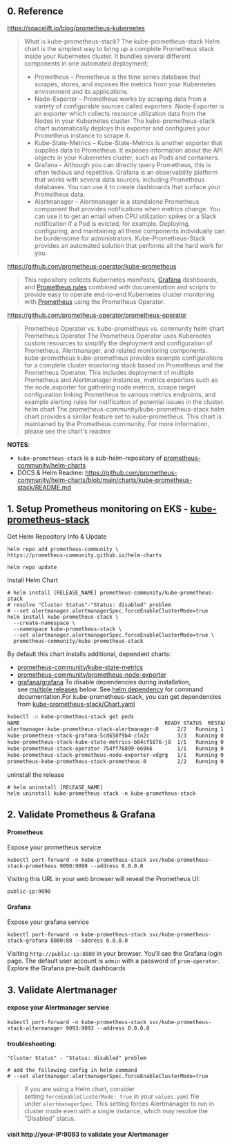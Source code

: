 ## 0. Reference

https://spacelift.io/blog/prometheus-kubernetes

>What is kube-prometheus-stack?
>The kube-prometheus-stack Helm chart is the simplest way to bring up a complete Prometheus stack inside your Kubernetes cluster. It bundles several different components in one automated deployment:
>- Prometheus – Prometheus is the time series database that scrapes, stores, and exposes the metrics from your Kubernetes environment and its applications.
>- Node-Exporter – Prometheus works by scraping data from a variety of configurable sources called exporters. Node-Exporter is an exporter which collects resource utilization data from the Nodes in your Kubernetes cluster. The kube-prometheus-stack chart automatically deploys this exporter and configures your Prometheus instance to scrape it.
>- Kube-State-Metrics – Kube-State-Metrics is another exporter that supplies data to Prometheus. It exposes information about the API objects in your Kubernetes cluster, such as Pods and containers.
>- Grafana – Although you can directly query Prometheus, this is often tedious and repetitive. Grafana is an observability platform that works with several data sources, including Prometheus databases. You can use it to create dashboards that surface your Prometheus data.
>- Alertmanager – Alertmanager is a standalone Prometheus component that provides notifications when metrics change. You can use it to get an email when CPU utilization spikes or a Slack notification if a Pod is evicted, for example.
>Deploying, configuring, and maintaining all these components individually can be burdensome for administrators. Kube-Prometheus-Stack provides an automated solution that performs all the hard work for you.

https://github.com/prometheus-operator/kube-prometheus

>This repository collects Kubernetes manifests, [Grafana](http://grafana.com/) dashboards, and [Prometheus rules](https://prometheus.io/docs/prometheus/latest/configuration/recording_rules/) combined with documentation and scripts to provide easy to operate end-to-end Kubernetes cluster monitoring with [Prometheus](https://prometheus.io/) using the Prometheus Operator.

https://github.com/prometheus-operator/prometheus-operator
>Prometheus Operator vs. kube-prometheus vs. community helm chart
>Prometheus Operator
>The Prometheus Operator uses Kubernetes custom resources to simplify the deployment and configuration of Prometheus, Alertmanager, and related monitoring components.
>kube-prometheus
>kube-prometheus provides example configurations for a complete cluster monitoring stack based on Prometheus and the Prometheus Operator. This includes deployment of multiple Prometheus and Alertmanager instances, metrics exporters such as the node_exporter for gathering node metrics, scrape target configuration linking Prometheus to various metrics endpoints, and example alerting rules for notification of potential issues in the cluster.
>helm chart
>The prometheus-community/kube-prometheus-stack helm chart provides a similar feature set to kube-prometheus. This chart is maintained by the Prometheus community. For more information, please see the chart's readme


**NOTES**:

- `kube-prometheus-stack` is a sub-helm-repository of [prometheus-community/helm-charts](https://github.com/prometheus-community/helm-charts) 
- DOCS & Helm Readme: https://github.com/prometheus-community/helm-charts/blob/main/charts/kube-prometheus-stack/README.md


## 1. Setup Prometheus monitoring on EKS - [kube-prometheus-stack](https://github.com/prometheus-community/helm-charts/tree/main/charts/kube-prometheus-stack)


Get Helm Repository Info & Update

```shell
helm repo add prometheus-community \ 
https://prometheus-community.github.io/helm-charts

helm repo update
```

Install Helm Chart

```shell
# helm install [RELEASE_NAME] prometheus-community/kube-prometheus-stack
# resolve "Cluster Status"-"Status: disabled" problem
# --set alertmanager.alertmanagerSpec.forceEnableClusterMode=true
helm install kube-prometheus-stack \
  --create-namespace \
  --namespace kube-prometheus-stack \
  --set alertmanager.alertmanagerSpec.forceEnableClusterMode=true \
  prometheus-community/kube-prometheus-stack
```

By default this chart installs additional, dependent charts:
- [prometheus-community/kube-state-metrics](https://github.com/prometheus-community/helm-charts/tree/main/charts/kube-state-metrics)
- [prometheus-community/prometheus-node-exporter](https://github.com/prometheus-community/helm-charts/tree/main/charts/prometheus-node-exporter)
- [grafana/grafana](https://github.com/grafana/helm-charts/tree/main/charts/grafana)
To disable dependencies during installation, see [multiple releases](https://github.com/prometheus-community/helm-charts/blob/main/charts/kube-prometheus-stack/README.md#multiple-releases) below.
See [helm dependency](https://helm.sh/docs/helm/helm_dependency/) for command documentation.For kube-prometheus-stack, you can get dependencies from [kube-prometheus-stack/Chart.yaml](https://github.com/prometheus-community/helm-charts/blob/main/charts/kube-prometheus-stack/Chart.yaml)


```bash
kubectl -n kube-prometheus-stack get pods
NAME                                               READY STATUS  RESTARTS AGE
alertmanager-kube-prometheus-stack-alertmanager-0      2/2   Running 1    83s
kube-prometheus-stack-grafana-5cd658f9b4-cln2c         3/3   Running 0    99s
kube-prometheus-stack-kube-state-metrics-b64cf5876-j8  1/1   Running 0    99s
kube-prometheus-stack-operator-754ff78899-669k6        1/1   Running 0    99s
kube-prometheus-stack-prometheus-node-exporter-vdgrg   1/1   Running 0    99s
prometheus-kube-prometheus-stack-prometheus-0          2/2   Running 0    83s
```

uninstall the release 
```
# helm uninstall [RELEASE_NAME]
helm uninstall kube-prometheus-stack -n kube-prometheus-stack  
```

## 2. Validate Prometheus & Grafana

#### Prometheus

Expose your prometheus service
```
kubectl port-forward -n kube-prometheus-stack svc/kube-prometheus-stack-prometheus 9090:9090 --address 0.0.0.0
```

Visiting this URL in your web browser will reveal the Prometheus UI:
```
public-ip:9090
```
#### Grafana

Expose your grafana service
```
kubectl port-forward -n kube-prometheus-stack svc/kube-prometheus-stack-grafana 8080:80 --address 0.0.0.0
```

Visiting `http://public-ip:8080` in your browser. You’ll see the Grafana login page. 
The default user account is `admin` with a password of `prom-operator`.
Explore the Grafana pre-built dashboards

## 3. Validate Alertmanager 

#### expose your Alertmanager service

```
kubectl port-forward -n kube-prometheus-stack svc/kube-prometheus-stack-altermanager 9093:9093 --address 0.0.0.0
```

#### troubleshooting:

```
"Cluster Status" - "Status: disabled" problem
```

```
# add the following config in helm command
# --set alertmanager.alertmanagerSpec.forceEnableClusterMode=true
```

 >If you are using a Helm chart, consider setting `forceEnableClusterMode: true` in your `values.yaml` file under `alertmanagerSpec`. This setting forces Alertmanager to run in cluster mode even with a single instance, which may resolve the "Disabled" status[](https://github.com/prometheus-community/helm-charts/issues/1452).

#### visit http://your-IP:9093 to validate your Alertmanager




